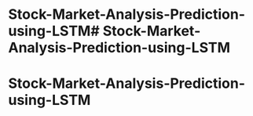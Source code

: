 # Stock-Market-Analysis-Prediction-using-LSTM# Stock-Market-Analysis-Prediction-using-LSTM
# Stock-Market-Analysis-Prediction-using-LSTM
